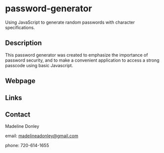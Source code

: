 # password-generator
Using JavaScript to generate random passwords with character specifications.

## Description
This password generator was created to emphasize the importance of password security, and to make a convenient application to access a strong passcode using basic Javascript.

## Webpage

## Links

## Contact

Madeline Donley

email: madelineadonley@gmail.com

phone: 720-614-1655
